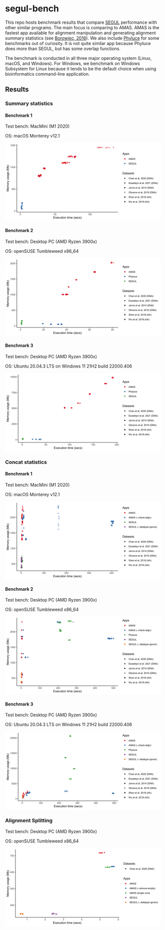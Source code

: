 # segul-bench

This repo hosts benchmark results that compare [SEGUL](https://github.com/hhandika/segul) performance with other similar programs. The main focus is comparing to AMAS. AMAS is the fastest app available for alignment manipulation and generating alignment summary statistics (see [Borowiec, 2016](https://peerj.com/articles/1660/)). We also include [Phyluce](https://github.com/faircloth-lab/phyluce) for some benchmarks out of curiosity. It is not quite similar app because Phyluce does more than SEGUL, but has some overlap functions.

The benchmark is conducted in all three major operating system (Linux, macOS, and Windows). For Windows, we benchmark on Windows Subsystem for Linux because it tends to be the default choice when using bioinformatics command-line application.

## Results

### Summary statistics

#### Benchmark 1

Test bench: MacMini (M1 2020)

OS: macOS Monterey v12.1

![results](figures/macOS_summary_stats.png)

#### Benchmark 2

Test bench: Desktop PC (AMD Ryzen 3900x)

OS: openSUSE Tumbleweed x86_64

![results](figures/Linux_summary_stats.png)

#### Benchmark 3

Test bench: Desktop PC (AMD Ryzen 3900x)

OS: Ubuntu 20.04.3 LTS on Windows 11 21H2 build 22000.406

![results](figures/WindowsWSL_summary_stats.png)

### Concat statistics

#### Benchmark 1

Test bench: MacMini (M1 2020)

OS: macOS Monterey v12.1

![results](figures/macOS_concat_stats.png)

#### Benchmark 2

Test bench: Desktop PC (AMD Ryzen 3900x)

OS: openSUSE Tumbleweed x86_64

![results](figures/Linux_concat_stats.png)

#### Benchmark 3

Test bench: Desktop PC (AMD Ryzen 3900x)

OS: Ubuntu 20.04.3 LTS on Windows 11 21H2 build 22000.406

![results](figures/WindowsWSL_concat_stats.png)

### Alignment Splitting

Test bench: Desktop PC (AMD Ryzen 3900x)

OS: openSUSE Tumbleweed x86_64

![results](figures/Linux_split_alignment.png)
